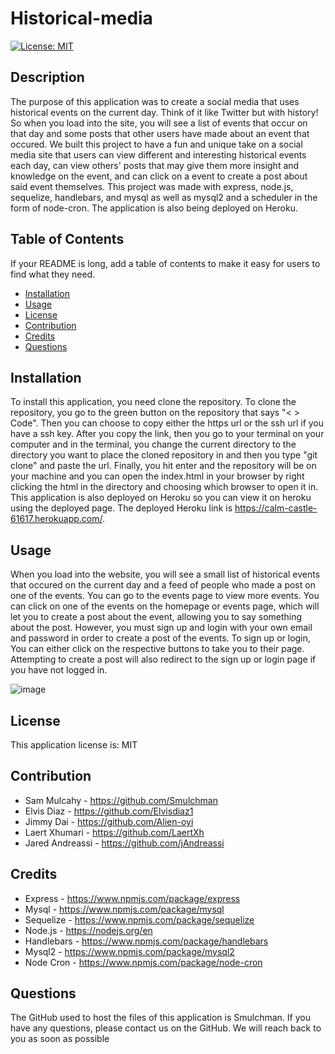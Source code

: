 # Historical-media

[![License: MIT](https://img.shields.io/badge/License-MIT-blue.svg)](https://opensource.org/licenses/MIT)

## Description

The purpose of this application was to create a social media that uses historical events on the current day. Think of it like Twitter but with history! So when you load into the site, you will see a list of events that occur on that day and some posts that other users have made about an event that occured. We built this project to have a fun and unique take on a social media site that users can view different and interesting historical events each day, can view others' posts that may give them more insight and knowledge on the event, and can click on a event to create a post about said event themselves. This project was made with express, node.js, sequelize, handlebars, and mysql as well as mysql2 and a scheduler in the form of node-cron. The application is also being deployed on Heroku.

## Table of Contents

If your README is long, add a table of contents to make it easy for users to find what they need.

- [Installation](#installation)
- [Usage](#usage)
- [License](#license)
- [Contribution](#contribution)
- [Credits](#credits)
- [Questions](#questions)

## Installation

To install this application, you need clone the repository. To clone the repository, you go to the green button on the repository that says "< > Code". Then you can choose to copy either the https url or the ssh url if you have a ssh key. After you copy the link, then you go to your terminal on your computer and in the terminal, you change the current directory to the directory you want to place the cloned repository in and then you type "git clone" and paste the url. Finally, you hit enter and the repository will be on your machine and you can open the index.html in your browser by right clicking the html in the directory and choosing which browser to open it in. This application is also deployed on Heroku so you can view it on heroku using the deployed page. The deployed Heroku link is https://calm-castle-61617.herokuapp.com/. 

## Usage

When you load into the website, you will see a small list of historical events that occured on the current day and a feed of people who made a post on one of the events. You can go to the events page to view more events. You can click on one of the events on the homepage or events page, which will let you to create a post about the event, allowing you to say something about the post. However, you must sign up and login with your own email and password in order to create a post of the events. To sign up or login, You can either click on the respective buttons to take you to their page. Attempting to create a post will also redirect to the sign up or login page if you have not logged in.

![image](https://user-images.githubusercontent.com/37091234/227969948-d0897626-8ec2-4824-9627-778c675924f4.png)

## License

This application license is: MIT

## Contribution

- Sam Mulcahy - https://github.com/Smulchman
- Elvis Diaz - https://github.com/Elvisdiaz1
- Jimmy Dai - https://github.com/Alien-oyi
- Laert Xhumari - https://github.com/LaertXh
- Jared Andreassi - https://github.com/jAndreassi

## Credits

- Express - https://www.npmjs.com/package/express
- Mysql - https://www.npmjs.com/package/mysql
- Sequelize - https://www.npmjs.com/package/sequelize
- Node.js - https://nodejs.org/en
- Handlebars - https://www.npmjs.com/package/handlebars
- Mysql2 - https://www.npmjs.com/package/mysql2
- Node Cron - https://www.npmjs.com/package/node-cron

## Questions

The GitHub used to host the files of this application is Smulchman.
If you have any questions, please contact us on the GitHub. We will reach back to you as soon as possible
